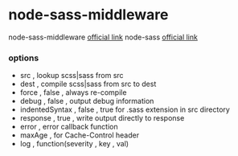 # node-sass-middleware #

node-sass-middleware [official link](https://github.com/sass/node-sass-middleware)
node-sass [official link](https://github.com/sass/node-sass)


### options
- src , lookup scss|sass from src
- dest , compile scss|sass from src to dest
- force , false , always re-compile
- debug , false , output debug information
- indentedSyntax , false , true for .sass extension in src directory
- response , true , write output directly to response
- error , error callback function
- maxAge , for Cache-Control header
- log , function(severity , key , val)